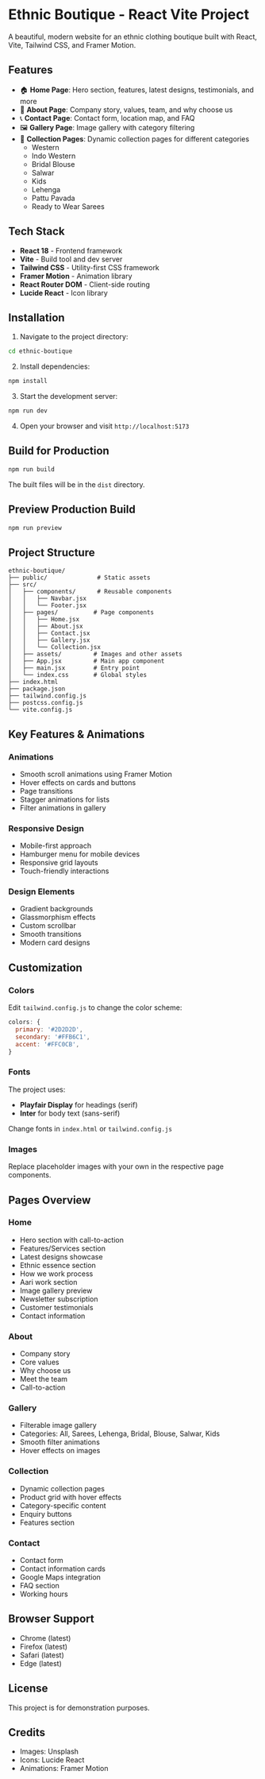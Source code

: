 # Ethnic Boutique - React Vite Project

A beautiful, modern website for an ethnic clothing boutique built with React, Vite, Tailwind CSS, and Framer Motion.

## Features

- 🏠 **Home Page**: Hero section, features, latest designs, testimonials, and more
- 📖 **About Page**: Company story, values, team, and why choose us
- 📞 **Contact Page**: Contact form, location map, and FAQ
- 🖼️ **Gallery Page**: Image gallery with category filtering
- 👗 **Collection Pages**: Dynamic collection pages for different categories
  - Western
  - Indo Western
  - Bridal Blouse
  - Salwar
  - Kids
  - Lehenga
  - Pattu Pavada
  - Ready to Wear Sarees

## Tech Stack

- **React 18** - Frontend framework
- **Vite** - Build tool and dev server
- **Tailwind CSS** - Utility-first CSS framework
- **Framer Motion** - Animation library
- **React Router DOM** - Client-side routing
- **Lucide React** - Icon library

## Installation

1. Navigate to the project directory:
```bash
cd ethnic-boutique
```

2. Install dependencies:
```bash
npm install
```

3. Start the development server:
```bash
npm run dev
```

4. Open your browser and visit `http://localhost:5173`

## Build for Production

```bash
npm run build
```

The built files will be in the `dist` directory.

## Preview Production Build

```bash
npm run preview
```

## Project Structure

```
ethnic-boutique/
├── public/              # Static assets
├── src/
│   ├── components/      # Reusable components
│   │   ├── Navbar.jsx
│   │   └── Footer.jsx
│   ├── pages/          # Page components
│   │   ├── Home.jsx
│   │   ├── About.jsx
│   │   ├── Contact.jsx
│   │   ├── Gallery.jsx
│   │   └── Collection.jsx
│   ├── assets/         # Images and other assets
│   ├── App.jsx         # Main app component
│   ├── main.jsx        # Entry point
│   └── index.css       # Global styles
├── index.html
├── package.json
├── tailwind.config.js
├── postcss.config.js
└── vite.config.js
```

## Key Features & Animations

### Animations
- Smooth scroll animations using Framer Motion
- Hover effects on cards and buttons
- Page transitions
- Stagger animations for lists
- Filter animations in gallery

### Responsive Design
- Mobile-first approach
- Hamburger menu for mobile devices
- Responsive grid layouts
- Touch-friendly interactions

### Design Elements
- Gradient backgrounds
- Glassmorphism effects
- Custom scrollbar
- Smooth transitions
- Modern card designs

## Customization

### Colors
Edit `tailwind.config.js` to change the color scheme:
```javascript
colors: {
  primary: '#2D2D2D',
  secondary: '#FFB6C1',
  accent: '#FFC0CB',
}
```

### Fonts
The project uses:
- **Playfair Display** for headings (serif)
- **Inter** for body text (sans-serif)

Change fonts in `index.html` or `tailwind.config.js`

### Images
Replace placeholder images with your own in the respective page components.

## Pages Overview

### Home
- Hero section with call-to-action
- Features/Services section
- Latest designs showcase
- Ethnic essence section
- How we work process
- Aari work section
- Image gallery preview
- Newsletter subscription
- Customer testimonials
- Contact information

### About
- Company story
- Core values
- Why choose us
- Meet the team
- Call-to-action

### Gallery
- Filterable image gallery
- Categories: All, Sarees, Lehenga, Bridal, Blouse, Salwar, Kids
- Smooth filter animations
- Hover effects on images

### Collection
- Dynamic collection pages
- Product grid with hover effects
- Category-specific content
- Enquiry buttons
- Features section

### Contact
- Contact form
- Contact information cards
- Google Maps integration
- FAQ section
- Working hours

## Browser Support

- Chrome (latest)
- Firefox (latest)
- Safari (latest)
- Edge (latest)

## License

This project is for demonstration purposes.

## Credits

- Images: Unsplash
- Icons: Lucide React
- Animations: Framer Motion
